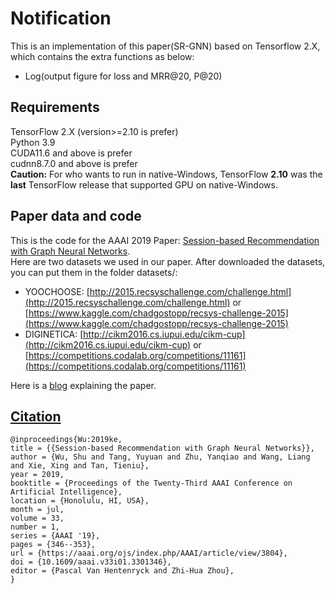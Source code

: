 <a name="Z8Hwj"></a>
# Notification
This is an implementation of this paper(SR-GNN) based on Tensorflow 2.X, which contains the extra functions as below:

- Log(output figure for loss and MRR@20, P@20)
<a name="i1yiS"></a>
## Requirements
TensorFlow 2.X (version>=2.10 is prefer)<br />Python 3.9<br />CUDA11.6 and above is prefer<br />cudnn8.7.0 and above is prefer<br />**Caution:** For who wants to run in native-Windows, TensorFlow **2.10** was the **last** TensorFlow release that supported GPU on native-Windows.
<a name="rmrbf"></a>
## Paper data and code
This is the code for the AAAI 2019 Paper: [Session-based Recommendation with Graph Neural Networks](https://arxiv.org/abs/1811.00855). <br />Here are two datasets we used in our paper. After downloaded the datasets, you can put them in the folder datasets/:

- YOOCHOOSE: [http://2015.recsyschallenge.com/challenge.html](http://2015.recsyschallenge.com/challenge.html) or [https://www.kaggle.com/chadgostopp/recsys-challenge-2015](https://www.kaggle.com/chadgostopp/recsys-challenge-2015)
- DIGINETICA: [http://cikm2016.cs.iupui.edu/cikm-cup](http://cikm2016.cs.iupui.edu/cikm-cup) or [https://competitions.codalab.org/competitions/11161](https://competitions.codalab.org/competitions/11161)

Here is a [blog](https://sxkdz.github.io/research/SR-GNN) explaining the paper.
<a name="aRMxw"></a>
## [Citation](https://github.com/CRIPAC-DIG/SR-GNN/tree/e21cfa431f74c25ae6e4ae9261deefe11d1cb488#citation)
```
@inproceedings{Wu:2019ke,
title = {{Session-based Recommendation with Graph Neural Networks}},
author = {Wu, Shu and Tang, Yuyuan and Zhu, Yanqiao and Wang, Liang and Xie, Xing and Tan, Tieniu},
year = 2019,
booktitle = {Proceedings of the Twenty-Third AAAI Conference on Artificial Intelligence},
location = {Honolulu, HI, USA},
month = jul,
volume = 33,
number = 1,
series = {AAAI '19},
pages = {346--353},
url = {https://aaai.org/ojs/index.php/AAAI/article/view/3804},
doi = {10.1609/aaai.v33i01.3301346},
editor = {Pascal Van Hentenryck and Zhi-Hua Zhou},
}
```
